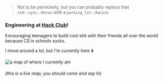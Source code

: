> Not to be pernickety, but you can probably replace that `std::sync::Mutex` with a `parking_lot::RwLock`

### Engineering at [Hack Club](https://hackclub.com)!

Encouraging teenagers to build cool shit with their friends all over the world because CS in schools sucks.

I move around a lot, but I'm currently here ⬇️

<picture>
  <source media="(prefers-color-scheme: dark) and (max-width: 960px)" srcset="https://malted.dev/content/map/dark?height=200">
  <source media="(prefers-color-scheme: dark) and (min-width: 961px)" width="50%" srcset="https://malted.dev/content/map/dark?height=300">

<source media="(prefers-color-scheme: light) and (max-width: 960px)" srcset="https://malted.dev/content/map/light?height=200">
  <source media="(prefers-color-scheme: light) and (min-width: 961px)" width="50%" srcset="https://malted.dev/content/map/light?height=300">
  <img alt="a map of where I currently am" src="https://malted.dev/content/map/light?height=300">
</picture>

###### (this is a live map; you should come and say hi)
